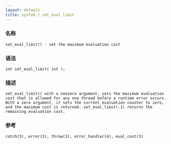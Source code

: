 ```yaml
---
layout: default
title: system / set_eval_limit
---
```


### 名称

    set_eval_limit() - set the maximum evaluation cost

### 语法

    int set_eval_limit( int );

### 描述

    set_eval_limit() with a nonzero argument, sets the maximum evaluation cost that is allowed for any one thread before a runtime error occurs. With a zero argument, it sets the current evaluation counter to zero, and the maximum cost is returned. set_eval_limit(-1) returns the remaining evaluation cost.

### 参考

    catch(3), error(3), throw(3), error_handler(4), eval_cost(3)
